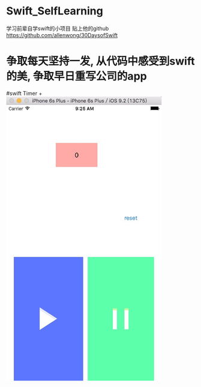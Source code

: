 # Swift_SelfLearning
学习前辈自学swift的小项目 贴上他的github  https://github.com/allenwong/30DaysofSwift

# 争取每天坚持一发, 从代码中感受到swift的美, 争取早日重写公司的app

#swift Timer
+![](https://raw.githubusercontent.com/AppriaTT/Swift_SelfLearning/master/Swift/Swift01Timer/Swift01Timer/01.png)

